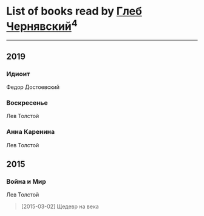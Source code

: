 # List of books read by [Глеб Чернявский](https://my.mail.ru/mail/zdbooking/)<sup>4</sup>
---

## 2019

### Идиоит
Федор Достоевский


### Воскресенье
Лев Толстой


### Анна Каренина
Лев Толстой



## 2015

### Война и Мир
Лев Толстой
> [2015-03-02] Щедевр на века



